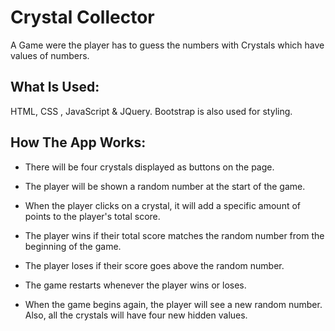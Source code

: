 # Crystal Collector
A Game were the player has to guess the numbers with Crystals which have values of numbers.


## What Is Used:
HTML, CSS , JavaScript & JQuery.
Bootstrap is also used for styling. 

## How The App Works:

- There will be four crystals displayed as buttons on the page.

- The player will be shown a random number at the start of the game.

- When the player clicks on a crystal, it will add a specific amount of points to the player's total score.

- The player wins if their total score matches the random number from the beginning of the game.

- The player loses if their score goes above the random number.

- The game restarts whenever the player wins or loses.

- When the game begins again, the player will see a new random number. Also, all the crystals will have four new hidden values.

